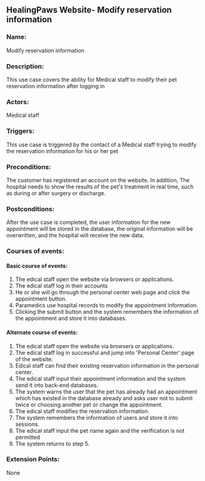 ## HealingPaws Website- Modify reservation information

### Name: 

Modify reservation information

### Description:

This use case covers the ability for Medical staff to modify their pet reservation information after logging in

### Actors:

Medical staff

### Triggers:

This use case is triggered by the contact of a Medical staff trying to modify the reservation information for his or her pet

### Preconditions:

The customer has registered an account on the website. In addition, The hospital needs to show the results of the pet's treatment in real time, such as during or after surgery or discharge.

### Postconditions: 

After the use case is completed, the user information for the new appointment will be stored in the database, the original information will be overwritten, and the hospital will receive the new data.

### Courses of events:

#### Basic course of events:

1. The edical staff open the website via browsers or applications.
2. The edical staff log in their accounts
3. He or she will go through the personal center web page and click the appointment button.
4.  Paramedics use hospital records to modify the appointment information.
5. Clicking the submit button and the system remembers the information of the appointment and store it into databases.

#### Alternate course of events:

1. The edical staff open the website via browsers or applications.
2. The edical staff log in successful and jump into 'Personal Center' page of  the website.
3. Edical staff can find their existing reservation information in the personal center.
4. The edical staff input their appointment information and the system send it into back-end databases.
5. The system warns the user that the pet has already had an appointment which has existed in the database already and asks user not to submit twice or choosing another pet or change the appointment.
6. The edical staff modifies the reservation information.
7. The system remembers the information of users and store it into sessions.
8. The edical staff input the pet name again and the verification is not permitted
9. The system returns to step 5.

### Extension Points:

None